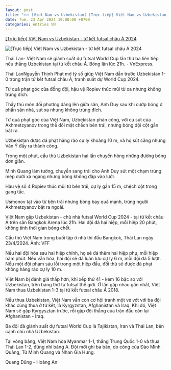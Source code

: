 ```yaml
---
layout: post
title: "🔥🔥 [Viet Nam vs Uzbekistan] [Trực tiếp] Việt Nam vs Uzbekistan - tứ kết futsal châu Á 2024"
date: Tue, 23 Apr 2024 19:00:00 +0700
categories: entries VN
---
```

[[Trực tiếp] Việt Nam vs Uzbekistan - tứ kết futsal châu Á 2024](https://vnexpress.net/futsal-viet-nam-vs-uzbekistan-4738366.html)

![[Trực tiếp] Việt Nam vs Uzbekistan - tứ kết futsal châu Á 2024](https://vcdn1-thethao.vnecdn.net/2024/04/24/thinh-phat-futsal-jpeg-1713970-9819-8170-1713971018.jpg?w=1200&h=0&q=100&dpr=1&fit=crop&s=SbqS95Z1IZch91oaGT9_Uw)

Thái Lan- Việt Nam sẽ giành suất dự futsal World Cup lần thứ ba liên tiếp nếu thắng Uzbekistan tại tứ kết châu Á. Bóng lăn lúc 21h. - VnExpress.

Thái LanNguyễn Thịnh Phát mở tỷ số giúp Việt Nam dẫn trước Uzbekistan 1-0 trong trận tứ kết futsal châu Á, tranh suất dự World Cup 2024.

Từ quả phạt góc của đồng đội, hậu vệ Ropiev thúc mũi từ xa nhưng không trúng đích.

Thấy thủ môn đối phương dâng lên giữa sân, Anh Duy sau khi cướp bóng ở phần sân nhà, sút xa nhưng không trúng đích.

Từ quả phạt góc của Việt Nam, Uzbekistan phản công, với cú sút của Akhmetzyanov trong thế đối mặt chếch bên trái, nhưng bóng dội cột gần bật ra.

Uzbekistan được đá phạt hàng rào cự ly khoảng 10 m, và họ sút căng nhưng Văn Ý đẩy ra thành công.

Trong một phút, cầu thủ Uzbekistan hai lần chuyền hỏng những đường bóng đơn giản.

Minh Quang làm tường, chuyền sang trái cho Anh Duy sút một chạm trúng mép dưới xà ngang nhưng bóng không đập vào lưới.

Hậu vệ số 4 Ropiev thúc mũi từ bên trái, cự ly gần 15 m, chệch cột trong gang tấc.

Usmonov tạt vào từ bên trái nhưng bóng bay quá mạnh, trúng người Akhmetzyanov bật ra ngoài.

Việt Nam gặp Uzbekistan - chủ nhà futsal World Cup 2024 - tại tứ kết châu Á trên sân Bangkok Arena lúc 21h. Hai đội đá hai hiệp, mỗi hiệp 20 phút, không tính thời gian bóng chết.

Cầu thủ Việt Nam trong buổi tập ở nhà thi đấu Bangkok, Thái Lan ngày 23/4/2024. Ảnh: VFF

Nếu hai đội hòa sau hai hiệp chính, họ sẽ đá thêm hai hiệp phụ, mỗi hiệp năm phút. Nếu vẫn hòa, hai đội sẽ đá luân lưu cự ly 6 m, mỗi đội đá 5 lượt. Nếu một đội phạm sáu lỗi trong một hiệp đấu, đối thủ sẽ được đá phạt không hàng rào cự ly 10 m.

Việt Nam bị đánh giá thấp hơn, khi xếp thứ 41 - kém 16 bậc so với Uzbekistan, trên bảng thứ tự futsal thế giới. Ở lần gặp nhau gần nhất, Việt Nam thua Uzbekistan 1-3 tại tứ kết futsal châu Á 2018.

Nếu thua Uzbekistan, Việt Nam vẫn còn cơ hội tranh một vé vớt với ba đội khác cùng thua ở tứ kết, là Kyrgyzstan, Afghanistan và Iraq. Khi đó, Việt Nam sẽ gặp Kyrgysztan trước, rồi gặp đội thắng của trận đấu còn lại Afghanistan - Iraq.

Ba đội đã giành suất dự futsal World Cup là Tajikistan, Iran và Thái Lan, bên cạnh chủ nhà Uzbekistan.

Tại vòng bảng, Việt Nam hòa Myanmar 1-1, thắng Trung Quốc 1-0 và thua Thái Lan 1-2, đứng nhì bảng A. Đội mới ghi ba bàn, do công của Đào Minh Quảng, Từ Minh Quang và Nhan Gia Hưng.

Quang Dũng - Hoàng An

